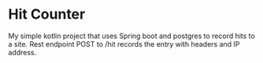 # Hit Counter

My simple kotlin project that uses Spring boot and postgres to record hits to a site. Rest endpoint POST to /hit records
the entry with headers and IP address.